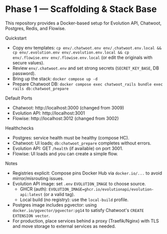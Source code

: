 # Phase 1 — Scaffolding & Stack Base

This repository provides a Docker-based setup for Evolution API, Chatwoot, Postgres, Redis, and Flowise.

Quickstart
- Copy env templates: `cp env/.chatwoot.env env/.chatwoot.env.local && cp env/.evolution.env env/.evolution.env.local && cp env/.flowise.env env/.flowise.env.local` (or edit the originals with secure values).
- Review `env/.chatwoot.env` and set strong secrets (`SECRET_KEY_BASE`, DB password).
- Bring up the stack: `docker compose up -d`
- Prepare Chatwoot DB: `docker compose exec chatwoot_rails bundle exec rails db:chatwoot_prepare`

Default Ports
- Chatwoot: http://localhost:3000 (changed from 3009)
- Evolution API: http://localhost:3001
- Flowise: http://localhost:3012 (changed from 3002)

Healthchecks
- Postgres: service health must be healthy (compose HC).
- Chatwoot: UI loads; `db:chatwoot_prepare` completes without errors.
- Evolution API: GET `/health` (if available) on port 3001.
- Flowise: UI loads and you can create a simple flow.

Notes
- Registries explicit: Compose pins Docker Hub via `docker.io/...` to avoid mirror/misrouting issues.
- Evolution API image: set `.env` `EVOLUTION_IMAGE` to choose source.
  - GHCR (auth): `EVOLUTION_IMAGE=ghcr.io/evolutionapi/evolution-api:latest` (or a valid tag).
  - Local build (no registry): use the `local-build` profile.
- Postgres image includes pgvector: using `docker.io/pgvector/pgvector:pg14` to satisfy Chatwoot's `CREATE EXTENSION vector`.
- For production, place services behind a proxy (Traefik/Nginx) with TLS and move storage to external services as needed.
